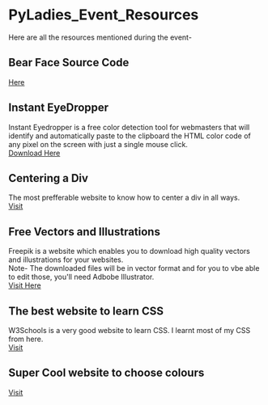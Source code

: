 # PyLadies_Event_Resources

Here are all the resources mentioned during the event-


## Bear Face Source Code
<a href="https://codepen.io/unnatimishra/pen/ExKwzrV?editors=1100">Here</a>

## Instant EyeDropper

Instant Eyedropper is a free color detection tool for webmasters that will identify and automatically paste to the clipboard the HTML color code of any pixel on the screen with just a single mouse click.<br>
<a href="http://instant-eyedropper.com/download/instant-eyedropper-1.9.3.exe">Download Here</a>

## Centering a Div

The most prefferable website to know how to center a div in all ways.<br>
<a href="https://www.freecodecamp.org/news/how-to-center-anything-with-css-align-a-div-text-and-more/">Visit</a>

## Free Vectors and Illustrations

Freepik is a website which enables you to download high quality vectors and illustrations for your websites.
<br>
Note- The downloaded files will be in vector format and for you to vbe able to edit those, you'll need Adbobe Illustrator.
<br>
<a href="https://www.freepik.com/">Visit Here</a>
<br>

## The best website to learn CSS

W3Schools is a very good website to learn CSS. I learnt most of my CSS from here.<br>
<a href="https://www.w3schools.com/css/default.asp">Visit</a>

## Super Cool website to choose colours
<a href="https://flatuicolors.com/">Visit</a>
